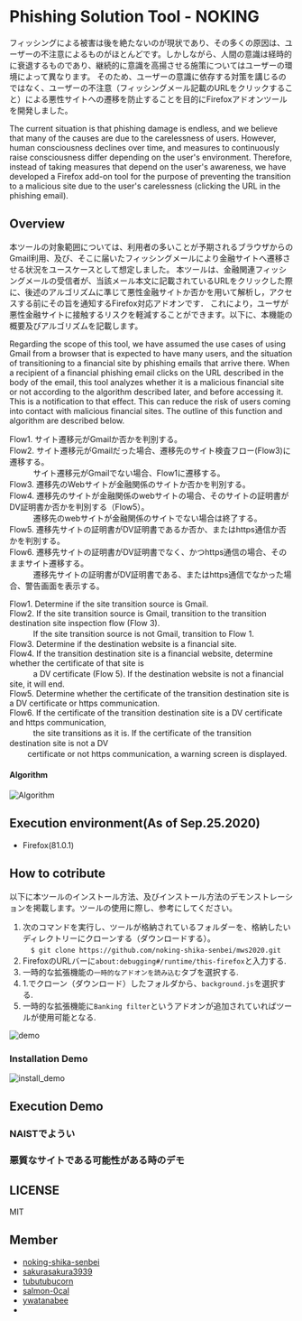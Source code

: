 # Phishing Solution Tool - NOKING
フィッシングによる被害は後を絶たないのが現状であり、その多くの原因は、ユーザーの不注意によるものがほとんどです。しかしながら、人間の意識は経時的に衰退するものであり、継続的に意識を高揚させる施策についてはユーザーの環境によって異なります。
そのため、ユーザーの意識に依存する対策を講じるのではなく、ユーザーの不注意（フィッシングメール記載のURLをクリックすること）による悪性サイトへの遷移を防止することを目的にFirefoxアドオンツールを開発しました。

The current situation is that phishing damage is endless, and we believe that many of the causes are due to the carelessness of users. However, human consciousness declines over time, and measures to continuously raise consciousness differ depending on the user's environment.
Therefore, instead of taking measures that depend on the user's awareness, we have developed a Firefox add-on tool for the purpose of preventing the transition to a malicious site due to the user's carelessness (clicking the URL in the phishing email).

## Overview
本ツールの対象範囲については、利用者の多いことが予期されるブラウザからのGmail利用、及び、そこに届いたフィッシングメールにより金融サイトへ遷移させる状況をユースケースとして想定しました。
本ツールは、金融関連フィッシングメールの受信者が、当該メール本文に記載されているURLをクリックした際に、後述のアルゴリズムに準じて悪性金融サイトか否かを用いて解析し，アクセスする前にその旨を通知するFirefox対応アドオンです．
これにより，ユーザが悪性金融サイトに接触するリスクを軽減することができます。以下に、本機能の概要及びアルゴリズムを記載します。

Regarding the scope of this tool, we have assumed the use cases of using Gmail from a browser that is expected to have many users, and the situation of transitioning to a financial site by phishing emails that arrive there.
When a recipient of a financial phishing email clicks on the URL described in the body of the email, this tool analyzes whether it is a malicious financial site or not according to the algorithm described later, and before accessing it. This is a notification to that effect.
This can reduce the risk of users coming into contact with malicious financial sites. The outline of this function and algorithm are described below.


Flow1. サイト遷移元がGmailか否かを判別する。  
Flow2. サイト遷移元がGmailだった場合、遷移先のサイト検査フロー(Flow3)に遷移する。  
　　　サイト遷移元がGmailでない場合、Flow1に遷移する。  
Flow3. 遷移先のWebサイトが金融関係のサイトか否かを判別する。  
Flow4. 遷移先のサイトが金融関係のwebサイトの場合、そのサイトの証明書がDV証明書か否かを判別する（Flow5）。  
　　　遷移先のwebサイトが金融関係のサイトでない場合は終了する。  
Flow5. 遷移先サイトの証明書がDV証明書であるか否か、またはhttps通信か否かを判別する。  
Flow6. 遷移先サイトの証明書がDV証明書でなく、かつhttps通信の場合、そのままサイト遷移する。  
　　　遷移先サイトの証明書がDV証明書である、またはhttps通信でなかった場合、警告画面を表示する。

Flow1. Determine if the site transition source is Gmail.  
Flow2. If the site transition source is Gmail, transition to the transition destination site inspection flow (Flow 3).  
　　　If the site transition source is not Gmail, transition to Flow 1.  
Flow3. Determine if the destination website is a financial site.  
Flow4. If the transition destination site is a financial website, determine whether the certificate of that site is  
　　　a DV certificate (Flow 5). If the destination website is not a financial site, it will end.  
Flow5. Determine whether the certificate of the transition destination site is a DV certificate or https communication.  
Flow6. If the certificate of the transition destination site is a DV certificate and https communication,  
　　　the site transitions as it is. If the certificate of the transition destination site is not a DV  
　   　certificate or not https communication, a warning screen is displayed.  

#### Algorithm

![Algorithm](https://github.com/noking-shika-senbei/mws2020/blob/master/NokinFlow.png)

## Execution environment(As of Sep.25.2020)

- Firefox(81.0.1)

## How to cotribute

以下に本ツールのインストール方法、及びインストール方法のデモンストレーションを掲載します。ツールの使用に際し、参考にしてください。

1. 次のコマンドを実行し、ツールが格納されているフォルダーを、格納したいディレクトリーにクローンする（ダウンロードする）。  
　`$ git clone https://github.com/noking-shika-senbei/mws2020.git`
2. FirefoxのURLバーに`about:debugging#/runtime/this-firefox`と入力する.
3. 一時的な拡張機能の`一時的なアドオンを読み込む`タブを選択する.
4. 1.でクローン（ダウンロード）したフォルダから、`background.js`を選択する.
5. 一時的な拡張機能に`Banking filter`というアドオンが追加されていればツールが使用可能となる.  

![demo](https://github.com/noking-shika-senbei/mws2020/blob/master/How%20to%20cotribute.png)

### Installation Demo
![install_demo](https://github.com/noking-shika-senbei/mws2020/blob/master/How%20to%20cotribute.png)

## Execution Demo

### NAISTでようい
### 悪質なサイトである可能性がある時のデモ
## LICENSE

MIT

## Member

- [noking-shika-senbei](https://github.com/noking-shika-senbei)
- [sakurasakura3939](https://github.com/sakurasakura3939)
- [tubutubucorn](https://github.com/tubutubucorn)
- [salmon-0cal](https://github.com/salmon-0cal)
- [ywatanabee](https://github.com/ywatanabee)
- [](https://github.com/)
